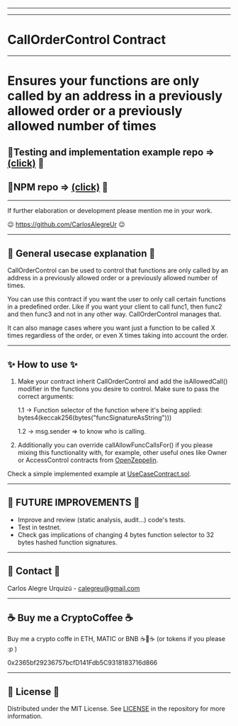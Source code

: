 <hr/>
<hr/>

<a name="readme-top"></a>

# CallOrderControl Contract

<hr/>

# Ensures your functions are only called by an address in a previously allowed order or a previously allowed number of times

## 💽Testing and implementation example repo => [(click)](https://github.com/CarlosAlegreUr/CallOrderControl-SmartContract-Testing) 💽

## 💽NPM repo => [(click)](https://www.npmjs.com/package/input-control-contract) 💽

<hr/>

If further elaboration or development please mention me in your work.

😉 https://github.com/CarlosAlegreUr 😉

<hr/>

## 🤖 General usecase explanation 🤖

CallOrderControl can be used to control that functions are only called by an address in a previously allowed order
or a previously allowed number of times.

You can use this contract if you want the user to only call certain functions in a predefined order.
Like if you want your client to call func1, then func2 and then func3 and not in any other way. CallOrderControl
manages that.

It can also manage cases where you want just a function to be called X times regardless of the order, or even X
times taking into account the order.

<hr/>

## ✨ How to use ✨

1. Make your contract inherit CallOrderControl and add the isAllowedCall()
   modifier in the functions you desire to control. Make sure to pass the correct arguments:

    1.1 -> Function selector of the function where it's being applied: 
        bytes4(keccak256(bytes("funcSignatureAsString")))

   1.2 -> msg.sender => to know who is calling.

2. Additionally you can override callAllowFuncCallsFor() if you please mixing this functionality with,
   for example, other useful ones like Owner or AccessControl contracts from [OpenZeppelin](https://docs.openzeppelin.com/contracts/4.x/access-control).

Check a simple implemented example at [UseCaseContract.sol](https://github.com/CarlosAlegreUr/CallOrderControl-SmartContract-Testing/blob/main/contracts/UseCaseContract.sol).

<hr/>

## 🎉 FUTURE IMPROVEMENTS 🎉

- Improve and review (static analysis, audit...) code's tests.
- Test in testnet.
- Check gas implications of changing 4 bytes function selector to 32 bytes hashed function signatures.

<hr/>

<a name="realcase"></a>

## 📨 Contact 📨

Carlos Alegre Urquizú - calegreu@gmail.com

<hr/>

## ☕ Buy me a CryptoCoffee ☕

Buy me a crypto coffe in ETH, MATIC or BNB ☕🧐☕
(or tokens if you please :p )

0x2365bf29236757bcfD141Fdb5C9318183716d866

<hr/>

## 📜 License 📜

Distributed under the MIT License. See [LICENSE](https://github.com/CarlosAlegreUr/CallOrderControl-SmartContract-DesignPattern/blob/main/LICENSE) in the repository for more information.
